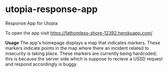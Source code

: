 # utopia-response-app
Response App for Utopia


To open the app visit https://fathomless-shore-12392.herokuapp.com/

__Usage__
The app's homepage displays a map that indicates markers. 
These markers indicate points in the map where there an incident related to insecurity is taking place.
These markers are currently being hardcoded; this is because the server side which is suppose to recieve a USSD request and respond accordingly is buggy.
